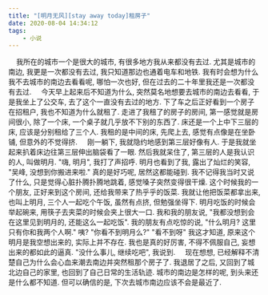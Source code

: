 ```yaml
---
title: "[明月无风][stay away today]租房子"
date: 2020-08-04 14:34:12
tags:
    - 小说
---
```


&nbsp;&nbsp;&nbsp;&nbsp;我所在的城市一个是很大的城市, 有很多地方我从来都没有去过. 尤其是城市的南边, 我更是一次都没有去过, 我只知道那边也通着电车和地铁. 我有时会想为什么我不去城市的南边去看看呢, 哪怕一次也好, 但在过去的二十年里我还是一次都没有去过. 
&nbsp;&nbsp;&nbsp;&nbsp;今天早上起来后不知道为什么, 突然莫名地想要去城市的南边去看看, 于是我坐上了公交车, 去了这个一直没有去过的地方. 下了车之后正好看到一个房子在招租户, 我也不知道为什么就租了. 走进了我租了的房子的房间, 第一感觉就是房间很小, 除了一个床, 一个桌子就几乎放不下别的东西了. 床还是一个上中下三层的床, 应该是分别租给了三个人. 我租的是中间的床, 先爬上去, 感觉有点像是在坐卧铺, 但意外的不觉得挤. 
&nbsp;&nbsp;&nbsp;&nbsp;刚一躺下, 我就隐约地感到第三层好像有人. 于是我就坐起来扒着床边往第三层伸出脑袋看了一眼. 然后我就呆住了, 第三层的人是我认识的人, 叫做明月. "嗨, 明月", 我打了声招呼. 明月也看到了我, 露出了灿烂的笑容, "吴峰, 没想到你搬进来啦." 真的是好巧呢, 居然这都能碰到. 我不记得我当时又说了什么, 只是觉得心脏扑腾扑腾地跳着, 感觉嗓子突然变得很干燥. 这个时候我的一个朋友, 正好来到这个房间, 还给我带来了热乎乎的饭菜. 我就让他把饭菜都拿出来, 也叫上明月, 三个人一起吃个午饭, 虽然有点挤, 但勉强坐得下. 明月吃饭的时候会举起碗来, 用筷子去夹菜的时候会夹上很大一口. 我和我的朋友说, "我都没想到会在这里见到明月的, 还能这么一起吃饭". 我的朋友有点吃惊的说, "什么明月? 这里只有你和我两个人啊." 咦? "你看不到明月么?" "看不到呀" 我这才知道, 原来这个明月是我空想出来的, 实际上并不存在. 我也是真的好厉害, 不得不佩服自己, 妄想出来的都如此的逼真. "没什么事儿, 继续吃吧", 我说到.
&nbsp;&nbsp;&nbsp;&nbsp;现在想想, 已经解释不清楚自己为什么会心血来潮去南边并突然租那个房子了. 我退居了之后, 又回到了城北边自己的家里, 也回到了自己日常的生活轨迹. 城市的南边是怎样的呢, 到头来还是什么都不知道. 但可以确信的是, 下次去城市南边应该不会是最近了.
